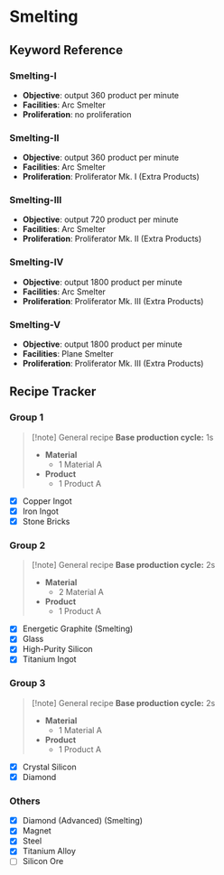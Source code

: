 # Smelting

## Keyword Reference

### Smelting-I

- **Objective**: output 360 product per minute
- **Facilities**: Arc Smelter
- **Proliferation**: no proliferation

### Smelting-II

- **Objective**: output 360 product per minute
- **Facilities**: Arc Smelter
- **Proliferation**: Proliferator Mk. I (Extra Products)

### Smelting-III

- **Objective**: output 720 product per minute
- **Facilities**: Arc Smelter
- **Proliferation**: Proliferator Mk. II (Extra Products)

### Smelting-IV

- **Objective**: output 1800 product per minute
- **Facilities**: Arc Smelter
- **Proliferation**: Proliferator Mk. III (Extra Products)

### Smelting-V

- **Objective**: output 1800 product per minute
- **Facilities**: Plane Smelter
- **Proliferation**: Proliferator Mk. III (Extra Products)

## Recipe Tracker

### Group 1

> [!note] General recipe
> **Base production cycle:** 1s
> - **Material**
> 	- 1 Material A
> - **Product**
> 	- 1 Product A

- [x] Copper Ingot
- [x] Iron Ingot
- [x] Stone Bricks

### Group 2

> [!note] General recipe
> **Base production cycle:** 2s
> - **Material**
> 	- 2 Material A
> - **Product**
> 	- 1 Product A

- [x] Energetic Graphite (Smelting)
- [x] Glass
- [x] High-Purity Silicon
- [x] Titanium Ingot

### Group 3

> [!note] General recipe
> **Base production cycle:** 2s
> - **Material**
> 	- 1 Material A
> - **Product**
> 	- 1 Product A

- [x] Crystal Silicon
- [x] Diamond

### Others

- [x] Diamond (Advanced) (Smelting)
- [x] Magnet
- [x] Steel
- [x] Titanium Alloy
- [ ] Silicon Ore